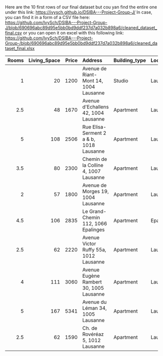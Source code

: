Here are the 10 first rows of our final dataset but cou yan find the entire one under this link: https://ivysch.github.io/DSIBA---Project-Group-J/ 
In case, you can find it in a form of a CSV file here: https://github.com/IvySch/DSIBA---Project-Group-J/blob/690696abc89d95e5bb0bd9ddf237d7a032b898a6/cleaned_dataset_final.csv or you can open it on excel with this following link: [https://github.com/IvySch/DSIBA---Project-Group-/blob/690696abc89d95e5bb0bd9ddf237d7a032b898a6/cleaned_dataset_final.xlsx ](https://github.com/IvySch/DSIBA---Project-Group-J/blob/1a4f60551e5b7d3c3d5975781029ae09b3541674/cleaned_dataset_final.xlsx)

|   Rooms |   Living_Space |   Price | Address                                  | Building_type   | Location   | possible_collocation   |   Transport_Index |   Population |
|--------:|---------------:|--------:|:-----------------------------------------|:----------------|:-----------|:-----------------------|------------------:|-------------:|
|     1   |             20 |    1200 | Avenue de Riant-Mont 14, 1004 Lausanne   | Studio          | Lausanne   | no                     |              1.5  |       144365 |
|     2.5 |             48 |    1670 | Avenue d'Echallens 42, 1004 Lausanne     | Apartment       | Lausanne   | yes                    |              1.5  |       144365 |
|     5   |            108 |    2506 | Rue Elisa-Serment 2 a & b, 1018 Lausanne | Apartment       | Lausanne   | yes                    |              1.5  |       144365 |
|     3.5 |             80 |    2300 | Chemin de la Colline 4, 1007 Lausanne    | Apartment       | Lausanne   | yes                    |              1.5  |       144365 |
|     2   |             57 |    1800 | Avenue de Morges 19, 1004 Lausanne       | Apartment       | Lausanne   | no                     |              1.5  |       144365 |
|     4.5 |            106 |    2835 | Le Grand-Chemin 112, 1066 Epalinges      | Apartment       | Epalinges  | yes                    |              1.25 |         9910 |
|     2.5 |             62 |    2220 | Avenue Victor Ruffy 55a, 1012 Lausanne   | Apartment       | Lausanne   | yes                    |              1.5  |       144365 |
|     4   |            111 |    3060 | Avenue Eugène Rambert 30, 1005 Lausanne  | Apartment       | Lausanne   | yes                    |              1.5  |       144365 |
|     5   |            167 |    5341 | Avenue du Léman 34, 1005 Lausanne        | Apartment       | Lausanne   | yes                    |              1.5  |       144365 |
|     2.5 |             62 |    1590 | Ch. de Rovéréaz 5, 1012 Lausanne         | Apartment       | Lausanne   | yes                    |              1.5  |       144365 |
